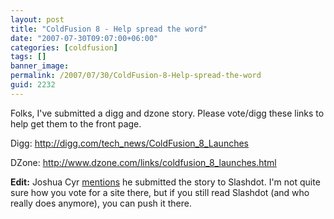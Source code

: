 ```yaml
---
layout: post
title: "ColdFusion 8 - Help spread the word"
date: "2007-07-30T09:07:00+06:00"
categories: [coldfusion]
tags: []
banner_image: 
permalink: /2007/07/30/ColdFusion-8-Help-spread-the-word
guid: 2232
---
```


Folks, I've submitted a digg and dzone story. Please vote/digg these links to help get them to the front page.

Digg: <a href="http://digg.com/tech_news/ColdFusion_8_Launches">http://digg.com/tech_news/ColdFusion_8_Launches</a>

DZone: <a href="http://www.dzone.com/links/coldfusion_8_launches.html">http://www.dzone.com/links/coldfusion_8_launches.html</a>

<b>Edit:</b> Joshua Cyr <a href="http://www.usefulconcept.com/index.cfm/2007/7/30/Help-Promote-CF-8">mentions</a> he submitted the story to Slashdot. I'm not quite sure how you vote for a site there, but if you still read Slashdot (and who really does anymore), you can push it there.